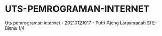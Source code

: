 # UTS-PEMROGRAMAN-INTERNET
Uts pemrograman internet - 20210121017 - Putri Ajeng Larasmanah SI E-Bisnis 1/4
